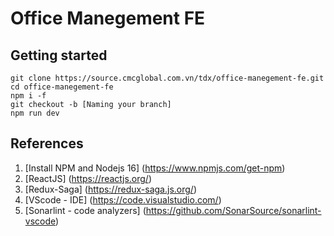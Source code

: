 # Office Manegement FE

## Getting started

    git clone https://source.cmcglobal.com.vn/tdx/office-manegement-fe.git
    cd office-manegement-fe
    npm i -f
    git checkout -b [Naming your branch]
    npm run dev

## References

1. [Install NPM and Nodejs 16] (https://www.npmjs.com/get-npm)
2. [ReactJS] (https://reactjs.org/)
3. [Redux-Saga] (https://redux-saga.js.org/)
4. [VScode - IDE] (https://code.visualstudio.com/)
5. [Sonarlint - code analyzers] (https://github.com/SonarSource/sonarlint-vscode)
